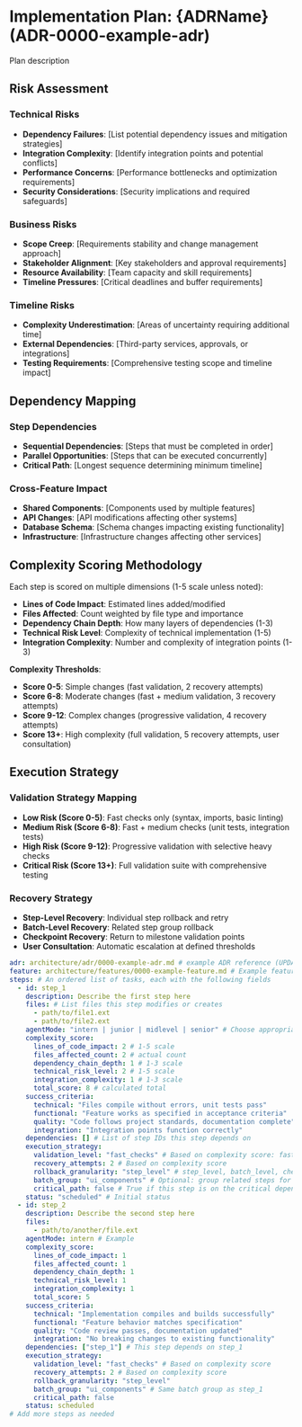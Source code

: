# Implementation Plan: {ADRName} (ADR-0000-example-adr)

Plan description

## Risk Assessment

### Technical Risks
- **Dependency Failures**: [List potential dependency issues and mitigation strategies]
- **Integration Complexity**: [Identify integration points and potential conflicts]  
- **Performance Concerns**: [Performance bottlenecks and optimization requirements]
- **Security Considerations**: [Security implications and required safeguards]

### Business Risks
- **Scope Creep**: [Requirements stability and change management approach]
- **Stakeholder Alignment**: [Key stakeholders and approval requirements]
- **Resource Availability**: [Team capacity and skill requirements]
- **Timeline Pressures**: [Critical deadlines and buffer requirements]

### Timeline Risks
- **Complexity Underestimation**: [Areas of uncertainty requiring additional time]
- **External Dependencies**: [Third-party services, approvals, or integrations]
- **Testing Requirements**: [Comprehensive testing scope and timeline impact]

## Dependency Mapping

### Step Dependencies
- **Sequential Dependencies**: [Steps that must be completed in order]
- **Parallel Opportunities**: [Steps that can be executed concurrently]
- **Critical Path**: [Longest sequence determining minimum timeline]

### Cross-Feature Impact
- **Shared Components**: [Components used by multiple features]
- **API Changes**: [API modifications affecting other systems]
- **Database Schema**: [Schema changes impacting existing functionality]
- **Infrastructure**: [Infrastructure changes affecting other services]

## Complexity Scoring Methodology

Each step is scored on multiple dimensions (1-5 scale unless noted):

- **Lines of Code Impact**: Estimated lines added/modified
- **Files Affected**: Count weighted by file type and importance
- **Dependency Chain Depth**: How many layers of dependencies (1-3)
- **Technical Risk Level**: Complexity of technical implementation (1-5)
- **Integration Complexity**: Number and complexity of integration points (1-3)

**Complexity Thresholds**:
- **Score 0-5**: Simple changes (fast validation, 2 recovery attempts)
- **Score 6-8**: Moderate changes (fast + medium validation, 3 recovery attempts)
- **Score 9-12**: Complex changes (progressive validation, 4 recovery attempts)
- **Score 13+**: High complexity (full validation, 5 recovery attempts, user consultation)

## Execution Strategy

### Validation Strategy Mapping
- **Low Risk (Score 0-5)**: Fast checks only (syntax, imports, basic linting)
- **Medium Risk (Score 6-8)**: Fast + medium checks (unit tests, integration tests)
- **High Risk (Score 9-12)**: Progressive validation with selective heavy checks
- **Critical Risk (Score 13+)**: Full validation suite with comprehensive testing

### Recovery Strategy
- **Step-Level Recovery**: Individual step rollback and retry
- **Batch-Level Recovery**: Related step group rollback
- **Checkpoint Recovery**: Return to milestone validation points
- **User Consultation**: Automatic escalation at defined thresholds

```yaml
adr: architecture/adr/0000-example-adr.md # example ADR reference (UPDATE THIS with full path)
feature: architecture/features/0000-example-feature.md # Example feature reference (UPDATE THIS with full path)
steps: # An ordered list of tasks, each with the following fields
  - id: step_1
    description: Describe the first step here
    files: # List files this step modifies or creates
      - path/to/file1.ext
      - path/to/file2.ext
    agentMode: "intern | junior | midlevel | senior" # Choose appropriate agent
    complexity_score:
      lines_of_code_impact: 2 # 1-5 scale
      files_affected_count: 2 # actual count
      dependency_chain_depth: 1 # 1-3 scale  
      technical_risk_level: 2 # 1-5 scale
      integration_complexity: 1 # 1-3 scale
      total_score: 8 # calculated total
    success_criteria:
      technical: "Files compile without errors, unit tests pass"
      functional: "Feature works as specified in acceptance criteria"
      quality: "Code follows project standards, documentation complete"
      integration: "Integration points function correctly"
    dependencies: [] # List of step IDs this step depends on
    execution_strategy:
      validation_level: "fast_checks" # Based on complexity score: fast_checks, medium_checks, heavy_checks, full_suite
      recovery_attempts: 2 # Based on complexity score
      rollback_granularity: "step_level" # step_level, batch_level, checkpoint_level
      batch_group: "ui_components" # Optional: group related steps for batch processing
      critical_path: false # True if this step is on the critical dependency path
    status: "scheduled" # Initial status
  - id: step_2
    description: Describe the second step here
    files:
      - path/to/another/file.ext
    agentMode: intern # Example
    complexity_score:
      lines_of_code_impact: 1
      files_affected_count: 1
      dependency_chain_depth: 1
      technical_risk_level: 1
      integration_complexity: 1
      total_score: 5
    success_criteria:
      technical: "Implementation compiles and builds successfully"
      functional: "Feature behavior matches specification"
      quality: "Code review passes, documentation updated"
      integration: "No breaking changes to existing functionality"
    dependencies: ["step_1"] # This step depends on step_1
    execution_strategy:
      validation_level: "fast_checks" # Based on complexity score
      recovery_attempts: 2 # Based on complexity score
      rollback_granularity: "step_level"
      batch_group: "ui_components" # Same batch group as step_1
      critical_path: false
    status: scheduled
# Add more steps as needed
```